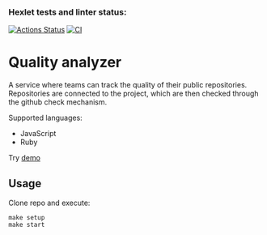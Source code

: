 ### Hexlet tests and linter status:
[![Actions Status](https://github.com/kanigreg/rails-project-66/workflows/hexlet-check/badge.svg)](https://github.com/kanigreg/rails-project-66/actions)
[![CI](https://github.com/kanigreg/rails-project-66/actions/workflows/main.yml/badge.svg)](https://github.com/kanigreg/rails-project-66/actions/workflows/main.yml)

# Quality analyzer

A service where teams can track the quality of their public repositories. Repositories are connected to the project, which are then checked through the github check mechanism.

Supported languages:

- JavaScript
- Ruby

Try [demo](https://quality-analyzer.up.railway.app/)
## Usage

Clone repo and execute:
```shell
make setup
make start
```
